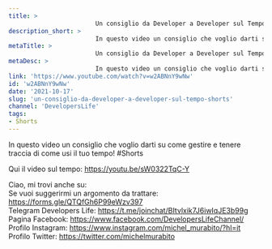 ```yaml
---
title: > 
                        Un consiglio da Developer a Developer sul Tempo! #Shorts
description_short: > 
                        In questo video un consiglio che voglio darti su come gestire e tenere traccia di come usi il tuo tempo! #Shorts Qui il video sul ...
metaTitle: > 
                        Un consiglio da Developer a Developer sul Tempo! #Shorts
metaDesc: > 
                        In questo video un consiglio che voglio darti su come gestire e tenere traccia di come usi il tuo tempo! #Shorts Qui il video sul ...
link: 'https://www.youtube.com/watch?v=w2ABNnY9wNw'
id: 'w2ABNnY9wNw'
date: '2021-10-17'
slug: 'un-consiglio-da-developer-a-developer-sul-tempo-shorts'
channel: 'DevelopersLife'
tags: 
- Shorts
---
```

In questo video un consiglio che voglio darti su come gestire e tenere traccia di come usi il tuo tempo! #Shorts  
  
Qui il video sul tempo: https://youtu.be/sW0322TqC-Y  
  
Ciao, mi trovi anche su:  
Se vuoi suggerirmi un argomento da trattare: https://forms.gle/QTQfGh6P99eWzv397  
Telegram Developers Life: https://t.me/joinchat/BItvlxik7J6iwIqJE3b99g  
Pagina Facebook: https://www.facebook.com/DevelopersLifeChannel/  
Profilo Instagram: https://www.instagram.com/michel_murabito/?hl=it  
Profilo Twitter: https://twitter.com/michelmurabito​